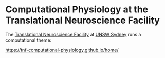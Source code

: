 # Computational Physiology at the Translational Neuroscience Facility

The [Translational Neuroscience Facility](https://medicalsciences.med.unsw.edu.au/research/groups/translational-neuroscience-facility) at [UNSW Sydney](https://www.unsw.edu.au/) runs a computational theme: 

https://tnf-computational-physiology.github.io/home/
